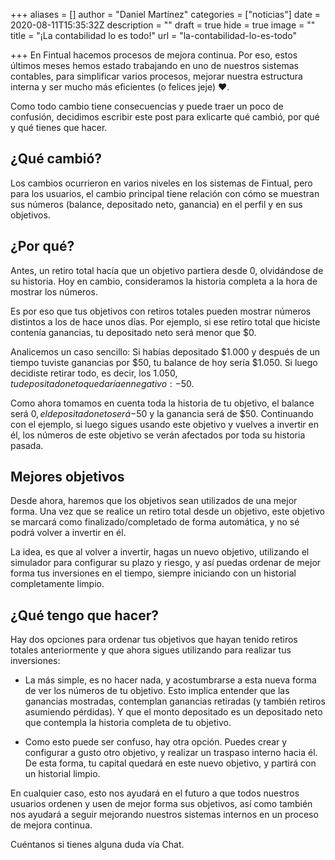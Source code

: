 +++
aliases = []
author = "Daniel Martínez"
categories = ["noticias"]
date = 2020-08-11T15:35:32Z
description = ""
draft = true
hide = true
image = ""
title = "¡La contabilidad lo es todo!"
url = "la-contabilidad-lo-es-todo"

+++
En Fintual hacemos procesos de mejora continua. Por eso, estos últimos meses hemos estado trabajando en uno de nuestros sistemas contables, para simplificar varios procesos, mejorar nuestra estructura interna y ser mucho más eficientes (o felices jeje) ❤️.

  
Como todo cambio tiene consecuencias y puede traer un poco de confusión, decidimos escribir este post para exlicarte qué cambió, por qué y qué tienes que hacer.

## ¿Qué cambió?

Los cambios ocurrieron en varios niveles en los sistemas de Fintual, pero para los usuarios, el cambio principal tiene relación con cómo se muestran sus números (balance, depositado neto, ganancia) en el perfil y en sus objetivos.

## ¿Por qué?

  
Antes, un retiro total hacía que un objetivo partiera desde 0, olvidándose de su historia. Hoy en cambio, consideramos la historia completa a la hora de mostrar los números.

  
Es por eso que tus objetivos con retiros totales pueden mostrar números distintos a los de hace unos días. Por ejemplo, si ese retiro total que hiciste contenía ganancias, tu depositado neto será menor que $0.

Analicemos un caso sencillo: Si habías depositado $1.000 y después de un tiempo tuviste ganancias por $50, tu balance de hoy sería $1.050. Si luego decidiste retirar todo, es decir, los $1.050, tu depositado neto quedaría en negativo: -$50.

  
Como ahora tomamos en cuenta toda la historia de tu objetivo, el balance será $0, el depositado neto será -$50 y la ganancia será de $50. Continuando con el ejemplo, si luego sigues usando este objetivo y vuelves a invertir en él, los números de este objetivo se verán afectados por toda su historia pasada.

## Mejores objetivos

Desde ahora, haremos que los objetivos sean utilizados de una mejor forma. Una vez que se realice un retiro total desde un objetivo, este objetivo se marcará como finalizado/completado de forma automática, y no sé podrá volver a invertir en él.

  
La idea, es que al volver a invertir, hagas un nuevo objetivo, utilizando el simulador para configurar su plazo y riesgo, y así puedas ordenar de mejor forma tus inversiones en el tiempo, siempre iniciando con un historial completamente limpio.

## ¿Qué tengo que hacer?

  
Hay dos opciones para ordenar tus objetivos que hayan tenido retiros totales anteriormente y que ahora sigues utilizando para realizar tus inversiones:

* La más simple, es no hacer nada, y acostumbrarse a esta nueva forma de ver los números de tu objetivo. Esto implica entender que las ganancias mostradas, contemplan ganancias retiradas (y también retiros asumiendo pérdidas). Y que el monto depositado es un depositado neto que contempla la historia completa de tu objetivo.

* Como esto puede ser confuso, hay otra opción. Puedes crear y configurar a gusto otro objetivo, y realizar un traspaso interno hacia él. De esta forma, tu capital quedará en este nuevo objetivo, y partirá con un historial limpio.

  
En cualquier caso, esto nos ayudará en el futuro a que todos nuestros usuarios ordenen y usen de mejor forma sus objetivos, así como también nos ayudará a seguir mejorando nuestros sistemas internos en un proceso de mejora continua.

Cuéntanos si tienes alguna duda vía Chat.